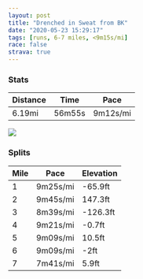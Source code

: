 ```yaml
---
layout: post
title: "Drenched in Sweat from BK"
date: "2020-05-23 15:29:17"
tags: [runs, 6-7 miles, <9m15s/mi]
race: false
strava: true
---
```


### Stats

| Distance | Time | Pace |
|----------|------|------|
|6.19mi|56m55s|9m12s/mi|

<img src='https://maps.googleapis.com/maps/api/staticmap?maptype=roadmap&path=enc:injwF~pmbMm@FgAd@}BReCd@ERXpB@jAI^DfAKn@DzCCZMHCNEl@GR?\Md@G~@?~@MBO\]Vg@Pg@?kAZwADoB`Am@B[Ge@JUXMDDXQ|@Sb@YTsBl@K@MKIHoBRq@PUTGTC\KxECFKvB?~EI`ACjCGz@?t@MbABzCIdBEj@CJID}AN_@CSSMCi@HMNO@Qf@Ar@M`AOfJUpCIh@BTFHIh@KpDQxABNRN@ZZA?FHAJ`@AXa@Rc@b@IX}@PYVEPiAx@sALy@\]ZSH_@f@oB~Ay@ZcAp@y@VkAr@sAb@w@Ps@j@i@LcExB}@t@kAj@aHpCoC|@cCtAw@RaAr@uAh@s@b@_Bj@g@d@mC|AqC~@qCnAuAt@a@Lm@^[Jm@t@Qf@s@t@_@z@A\GNKBo@S_@P[l@G^Ob@y@h@O`@Ad@It@c@tAGv@Kb@{Ak@o@m@i@UyAi@cAMSMYa@CFG?iAc@sBYGGoAGKKi@Ig@c@OEWBs@EYM]_@g@FwAo@KUo@Qy@c@]Cs@JKHWf@GZi@t@Op@o@p@SnAA`@QFs@Si@i@o@W_@g@i@c@O[c@C[MQQg@Kk@Y]c@SCa@Zi@n@a@tAQfAQJq@tAa@^ETWp@Gh@Mb@IFS?iBmAy@S{@q@_@Oo@q@WG]YU_@g@YcAKc@Kw@L[AOSK?i@m@_Ak@e@Oy@q@o@WCGqAQg@_@aA_@SQ[AwA_BgBw@?Mu@mAk@[w@SWUe@MqCsBq@UaAw@Mc@OM]Q][yAi@u@Mk@[_@]KUc@W_@e@KEUe@KKi@_@wCkAk@aA]W]BOGK]QQm@Se@w@g@[Y_@a@W_@G[R]Is@Ja@r@D?ALSl@QJa@EYOQWq@[k@Gi@A{@XO?MRIESg@}Aa@CMSAuA_@I?GRm@Eu@O{@_A_@u@u@QWYi@KKHaDMUKuAUk@a@q@UuAYYBi@Kk@NIX_@P]rAIAg@Zs@h@_@Zi@ReAz@w@HMPkATiAd@{@~@gAn@q@z@g@b@MT\hB@^Qb@QRMXsAfAcAfBa@bAAN]|@@XI`@BJKNMp@OvAINK??p@Gd@BR[x@@TEZQ\Qz@S\&key=AIzaSyC1MId7bFpkLXNAaYhBSTb8jLyiSqzbDtM&size=800x800&markers=color:yellow|label:S|40.69109,-73.9664&markers=color:green|label:F|40.75596999999996,-73.9964100000001'>

### Splits

| Mile | Pace | Elevation |
|------|------|-----------|
|1|9m25s/mi|-65.9ft|
|2|9m45s/mi|147.3ft|
|3|8m39s/mi|-126.3ft|
|4|9m21s/mi|-0.7ft|
|5|9m09s/mi|10.5ft|
|6|9m09s/mi|-2ft|
|7|7m41s/mi|5.9ft|
